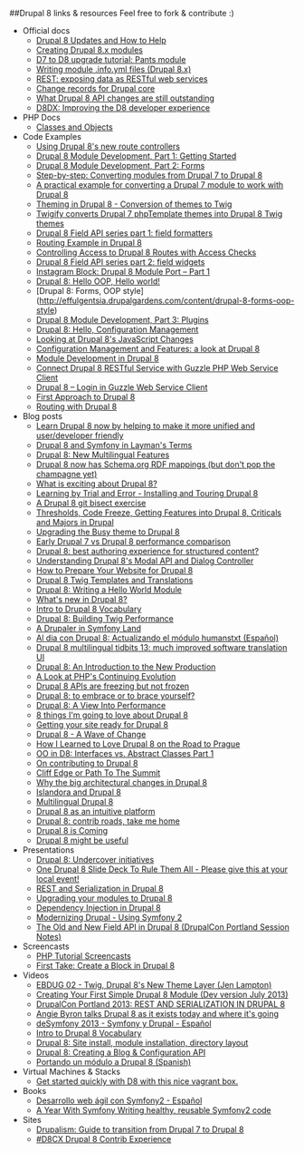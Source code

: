 ##Drupal 8 links & resources 
  Feel free to fork & contribute :)

+ Official docs
    + [Drupal 8 Updates and How to Help](https://drupal.org/community-initiatives/drupal-core)
    + [Creating Drupal 8.x modules](https://drupal.org/node/1915030)
    + [D7 to D8 upgrade tutorial: Pants module](https://drupal.org/node/1911346)
    + [Writing module .info.yml files (Drupal 8.x)](https://drupal.org/node/2000204)
    + [REST: exposing data as RESTful web services](https://drupal.org/documentation/modules/rest)
    + [Change records for Drupal core](https://drupal.org/list-changes)
    + [What Drupal 8 API changes are still outstanding](https://groups.drupal.org/node/313408)
    + [D8DX: Improving the D8 developer experience](https://drupal.org/community-initiatives/drupal-core/d8dx)
+ PHP Docs
    + [Classes and Objects](http://php.net/manual/en/language.oop5.php)
+ Code Examples
    + [Using Drupal 8's new route controllers](http://previousnext.com.au/blog/using-drupal-8s-new-route-controllers)
    + [Drupal 8 Module Development, Part 1: Getting Started](http://getlevelten.com/blog/ian-whitcomb/drupal-8-module-development-part-1-getting-started)
    + [Drupal 8 Module Development, Part 2: Forms](http://getlevelten.com/blog/ian-whitcomb/drupal-8-module-development-part-2-forms)
    + [Step-by-step: Converting modules from Drupal 7 to Drupal 8](http://webchick.net/upgrade-modules-d8)
    + [A practical example for converting a Drupal 7 module to work with Drupal 8](http://www.pixelite.co.nz/article/practical-example-converting-drupal-7-module-work-drupal-8)
    + [Theming in Drupal 8 - Conversion of themes to Twig](http://www.undpaul.de/blog/2013/07/04/theming-drupal-8-conversion-themes-twig)
    + [Twigify converts Drupal 7 phpTemplate themes into Drupal 8 Twig themes](https://github.com/ElephantVentures/public-twigify)    
    + [Drupal 8 Field API series part 1: field formatters](http://realize.be/drupal-8-field-api-series-part-1-field-formatters)
    + [Routing Example in Drupal 8](https://github.com/nathanjo/example_d8)
    + [Controlling Access to Drupal 8 Routes with Access Checks](http://previousnext.com.au/blog/controlling-access-drupal-8-routes-access-checks)
    + [Drupal 8 Field API series part 2: field widgets](http://realize.be/drupal-8-field-api-series-part-2-field-widgets)
    + [Instagram Block: Drupal 8 Module Port – Part 1](http://yanniboi.wordpress.com/2013/08/10/instagram-block-1/)
    + [Drupal 8: Hello OOP, Hello world!](http://effulgentsia.drupalgardens.com/content/drupal-8-hello-oop-hello-world)
    + [Drupal 8: Forms, OOP style] (http://effulgentsia.drupalgardens.com/content/drupal-8-forms-oop-style)
    + [Drupal 8 Module Development, Part 3: Plugins](http://getlevelten.com/blog/ian-whitcomb/drupal-8-module-development-part-3-plugins)
    + [Drupal 8: Hello, Configuration Management](http://drupal8cmi.org/drupal-8-hello-configuration-management)
    + [Looking at Drupal 8's JavaScript Changes](http://atendesigngroup.com/blog/looking-at-drupal-8-javascript-changes)
    + [Configuration Management and Features: a look at Drupal 8](http://nuvole.org/blog/2013/sep/03/configuration-management-and-features-look-drupal-8)
    + [Module Development in Drupal 8](http://www.civicactions.com/blog/2013/aug/31/module_development_in_drupal_8)
    + [Connect Drupal 8 RESTful Service with Guzzle PHP Web Service Client](http://eureka.ykyuen.info/2013/09/03/connect-drupal-8-restful-service-with-guzzle-php-web-service-client-1/)
    + [Drupal 8 – Login in Guzzle Web Service Client](http://eureka.ykyuen.info/2013/09/04/drupal-8-login-in-guzzle-web-service-client/)
    + [First Approach to Drupal 8](http://drewpull.drupalgardens.com/blog/first-approach-drupal-8)
    + [Routing with Drupal 8](http://slid.es/saschagrossenbacher/drupal-8-routing)
+ Blog posts
    + [Learn Drupal 8 now by helping to make it more unified and user/developer friendly](http://hojtsy.hu/blog/2013-feb-07/learn-drupal-8-now-helping-make-it-more-unified-and-userdeveloper-friendly)
    + [Drupal 8 and Symfony in Layman's Terms](http://www.duoconsulting.com/blog/drupal-8-and-symfony-laymans-terms)
    + [Drupal 8: New Multilingual Features](http://drupalize.me/blog/201307/drupal-8-new-multilingual-features)
    + [Drupal 8 now has Schema.org RDF mappings (but don't pop the champagne yet)](http://lin-clark.com/blog/drupal-8-now-has-schemaorg-rdf-mappings-dont-pop-champagne-yet)
    + [What is exciting about Drupal 8?](http://www.youtube.com/watch?v=PDBGluyY0B8)
    + [Learning by Trial and Error - Installing and Touring Drupal 8](http://drupalize.me/blog/201306/learning-trial-and-error-installing-and-touring-drupal-8)
    + [A Drupal 8 git bisect exercise](http://build2be.com/content/drupal-8-git-bisect-exercise)
    + [Thresholds, Code Freeze, Getting Features into Drupal 8, Criticals and Majors in Drupal](http://comm-press.de/en/blog/thresholds-code-freeze-getting-features-drupal-8-criticals-and-majors-drupal)
    + [Upgrading the Busy theme to Drupal 8](http://www.undpaul.de/blog/2013/06/02/upgrading-busy-theme-drupal-8)
    + [Early Drupal 7 vs Drupal 8 performance comparison](http://www.netstudio.gr/en/blog/early-drupal-7-vs-drupal-8-performance-comparison)
    + [Drupal 8: best authoring experience for structured content?](http://wimleers.com/article/drupal-8-structured-content-authoring-experience)
    + [Understanding Drupal 8's Modal API and Dialog Controller](http://previousnext.com.au/blog/understanding-drupal-8s-modal-api-and-dialog-controller)
    + [How to Prepare Your Website for Drupal 8](http://www.mediacurrent.com/blog/how-prepare-your-website-drupal-8)
    + [Drupal 8 Twig Templates and Translations](http://getlevelten.com/blog/mark-carver/drupal-8-twig-templates-and-translations)
    + [Drupal 8: Writing a Hello World Module](http://drupalize.me/blog/201307/drupal-8-writing-hello-world-module)
    + [What's new in Drupal 8?](http://www.mediacurrent.com/blog/whats-new-drupal-8)
    + [Intro to Drupal 8 Vocabulary](http://www.mediacurrent.com/blog/intro-drupal-8-vocabulary)
    + [Drupal 8: Building Twig Performance](https://www.acquia.com/blog/drupal-8-building-twig-performance)
    + [A Drupaler in Symfony Land](http://krisandju.e-webindustries.com/blog/drupaler-symfony-land)
    + [Al dia con Drupal 8: Actualizando el módulo humanstxt (Español)](http://cambrico.net/drupal/al-dia-con-drupal-8-actualizando-el-modulo-humanstxt)
    + [Drupal 8 multilingual tidbits 13: much improved software translation UI](http://hojtsy.hu/blog/2013-aug-20/drupal-8-multilingual-tidbits-13-much-improved-software-translation-ui)
    + [Drupal 8: An Introduction to the New Production](http://www.titancloudworks.com/captains_log/post/drupal-an-introduction-to-the-new-production)
    + [A Look at PHP's Continuing Evolution](https://www.acquia.com/blog/look-phps-continuing-evolution)
    + [Drupal 8 APIs are freezing but not frozen](http://buytaert.net/drupal-8-apis-are-freezing-but-not-frozen)
    + [Drupal 8: to embrace or to brace yourself?](http://flink.com.au/ramblings/drupal-8-embrace-or-brace-yourself-seven-tips-and-traps-make-d7-developers-smile-and-go-arrgh)
    + [Drupal 8: A View Into Performance](https://www.acquia.com/blog/drupal-8-view-performance)
    + [8 things I'm going to love about Drupal 8](http://wadmiraal.net/lore/2013/08/05/8-things-i-m-going-to-love-about-d8/)
    + [Getting your site ready for Drupal 8](https://www.acquia.com/blog/getting-your-site-ready-drupal-8)
    + [Drupal 8 - A Wave of Change](http://www.blinkreaction.com/blog/drupal-8-a-wave-of-change)
    + [How I Learned to Love Drupal 8 on the Road to Prague](https://www.openshift.com/blogs/how-i-learned-to-love-drupal-8-on-the-road-to-prague)
    + [OO in D8: Interfaces vs. Abstract Classes Part 1](http://comm-press.de/en/blog/oo-d8-interfaces-vs-abstract-classes-part-1)
    + [On contributing to Drupal 8](http://mc-kenna.com/2013/09/on-contributing-to-drupal-8)
    + [Cliff Edge or Path To The Summit](http://www.makakmedia.co.uk/blog/cliff-edge-or-path-summit)
    + [Why the big architectural changes in Drupal 8](http://buytaert.net/why-the-big-architectural-changes-in-drupal-8)
    + [Islandora and Drupal 8](http://islandora.ca/content/islandora-and-drupal-8)
    + [Multilingual Drupal 8](http://hojtsy.hu/multilingual-drupal8)
    + [Drupal 8 as an intuitive platform](http://pingv.com/blog/drupal-8-as-an-intuitive-platform)
    + [Drupal 8: contrib roads, take me home](http://flink.com.au/ramblings/drupal8-contrib-roads-take-me-home)
    + [Drupal 8 is Coming](http://pingv.com/blog/drupal-8-coming)
    + [Drupal 8 might be useful](http://www.codeenigma.com/en/blog/drupal-8-might-be-useful)
+ Presentations
    + [Drupal 8: Undercover initiatives](http://pcambra.github.io/d8undercover/)
    + [One Drupal 8 Slide Deck To Rule Them All - Please give this at your local event!](http://webchick.net/drupal-8-slides)
    + [REST and Serialization in Drupal 8](http://linclark.github.io/d8-rest-slides/)
    + [Upgrading your modules to Drupal 8](https://portland2013.drupal.org/node/1683)
    + [Dependency Injection in Drupal 8](https://portland2013.drupal.org/session/dependency-injection-drupal-8)
    + [Modernizing Drupal - Using Symfony 2](http://www.garfieldtech.com/presentations/sflportland-drupal8-symfony2/)
    + [The Old and New Field API in Drupal 8 (DrupalCon Portland Session Notes)](http://drupaltutor.com/blog/2013-05/old-and-new-field-api-drupal-8-drupalcon-portland-session-notes)
+ Screencasts
    + [PHP Tutorial Screencasts](http://knpuniversity.com/)
    + [First Take: Create a Block in Drupal 8](http://youtu.be/NiO9Z8s3yRA)
+ Videos
    + [EBDUG 02 - Twig, Drupal 8's New Theme Layer (Jen Lampton)](http://www.youtube.com/watch?v=adrW67KrdUY)
    + [Creating Your First Simple Drupal 8 Module (Dev version July 2013)](http://www.youtube.com/watch?v=Q-aubgnL72s)
    + [DrupalCon Portland 2013: REST AND SERIALIZATION IN DRUPAL 8](http://www.youtube.com/watch?v=6FNfy7pU6mE)
    + [Angie Byron talks Drupal 8 as it exists today and where it's going](http://www.youtube.com/watch?v=pOrCf_PVYcc)
    + [deSymfony 2013 - Symfony y Drupal - Español](http://www.youtube.com/watch?v=luiSlDeQh3s)
    + [Intro to Drupal 8 Vocabulary](http://www.youtube.com/watch?v=15vkeh91ql4)
    + [Drupal 8: Site install, module installation, directory layout](http://www.youtube.com/watch?v=k9G2IWGgWjY)
    + [Drupal 8: Creating a Blog & Configuration API](http://www.youtube.com/watch?v=rhzw59RFzDA)
    + [Portando un módulo a Drupal 8 (Spanish)](https://vimeo.com/74011659)
+ Virtual Machines & Stacks
    + [Get started quickly with D8 with this nice vagrant box.](https://github.com/fabsor/vagrantd8)
+ Books
    + [Desarrollo web ágil con Symfony2 - Español](http://symfony.es/libro/)
    + [A Year With Symfony Writing healthy, reusable Symfony2 code](https://leanpub.com/a-year-with-symfony)
+ Sites
    + [Drupalism: Guide to transition from Drupal 7 to Drupal 8](http://www.drupalism.com/)
    + [#D8CX Drupal 8 Contrib Experience](http://d8cx.org/)
